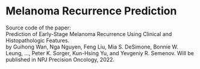 # Melanoma Recurrence Prediction
Source code of the paper:    
Prediction of Early-Stage Melanoma Recurrence Using Clinical and Histopathologic Features.   
by Guihong Wan, Nga Nguyen, Feng Liu, Mia S. DeSimone, Bonnie W. Leung, ..., Peter K. Sorger, Kun-Hsing Yu, and Yevgeniy R. Semenov.
Will be published in NPJ Precision Oncology, 2022.

